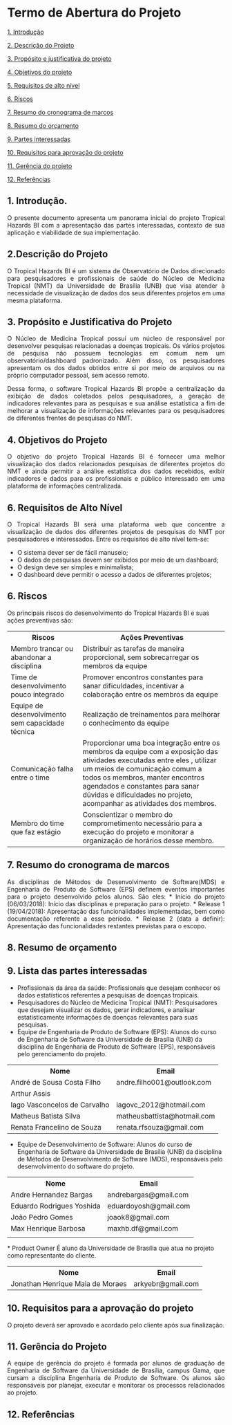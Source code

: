 # Termo de Abertura do Projeto

[1. Introdução]()

[2. Descrição do Projeto]()

[3. Propósito e justificativa do projeto]()  

[4. Objetivos do projeto]()  

[5. Requisitos de alto nível]()

[6. Riscos]()

[7. Resumo do cronograma de marcos]()

[8. Resumo do orçamento]()  

[9. Partes interessadas]()

[10. Requisitos para aprovação do projeto]()

[11. Gerência do projeto]()

[12. Referências]()


## 1. Introdução.
<p align = "justify">O presente documento apresenta um panorama inicial do projeto Tropical Hazards BI com a apresentação das partes interessadas, contexto de sua aplicação e viabilidade de sua implementação.


## 2.Descrição do Projeto
<p align = "justify">O Tropical Hazards BI é um sistema de Observatório de Dados direcionado para pesquisadores e profissionais de saúde do Núcleo de Medicina Tropical (NMT) da Universidade de Brasília (UNB) que visa atender à necessidade de visualização de dados dos seus diferentes projetos em uma mesma plataforma.


## 3. Propósito e Justificativa do Projeto
<p align = "justify">O Núcleo de Medicina Tropical possui um núcleo de responsável por desenvolver pesquisas relacionadas a doenças tropicais. Os vários projetos de pesquisa não possuem tecnologias em comum nem um observatório/dashboard padronizado. Além disso, os pesquisadores apresentam os dos dados obtidos entre si por meio de arquivos ou na próprio computador pessoal, sem acesso remoto.
<p align = "justify">Dessa forma, o software Tropical Hazards BI propõe a centralização da exibição de dados coletados pelos pesquisadores, a geração de indicadores relevantes para as pesquisas e sua análise estatística a fim de melhorar a visualização de informações relevantes para os pesquisadores de diferentes frentes de pesquisas do NMT.


## 4. Objetivos do Projeto
<p align = "justify">O objetivo do projeto Tropical Hazards BI é fornecer uma melhor visualização dos dados relacionados pesquisas de diferentes projetos do NMT  e ainda permitir a análise estatística dos dados recebidos, exibir indicadores e dados para os profissionais e público interessado em uma plataforma de informações centralizada.


## 6. Requisitos de Alto Nível
<p align = "justify"> O Tropical Hazards BI será uma plataforma web que concentre a visualização de dados dos diferentes projetos de pesquisas do NMT por pesquisadores e interessados. Entre os requisitos de alto nível tem-se:
     <ul>
        <li>O sistema dever ser de fácil manuseio; </li>
        <li>O dados de pesquisas devem ser exibidos por meio de um dashboard; </li>
        <li>O design deve ser simples e minimalista;</li>
        <li>O dashboard deve permitir o acesso a dados de diferentes projetos;  </li>
    </ul>


## 6. Riscos
Os principais riscos do desenvolvimento do Tropical Hazards BI e suas ações preventivas são:
<table>
    <tr>
      <th>Riscos</th>
      <th> Ações Preventivas</th>
    </tr>
    <tr>
       <td>Membro trancar ou abandonar a disciplina</td>
       <td>Distribuir as tarefas de maneira proporcional, sem sobrecarregar os membros da equipe</td>
    </tr>  
    <tr>
      <td>Time de desenvolvimento pouco integrado</td>
      <td>Promover encontros constantes para sanar dificuldades, incentivar a colaboração entre os membros da equipe</td>
    </tr>  
    <tr>
      <td>Equipe de desenvolvimento sem capacidade técnica</td>
      <td>Realização de treinamentos para melhorar o conhecimento da equipe</td>
    </tr>
    <tr>
      <td>Comunicação falha entre o time</td>
      <td>Proporcionar uma boa integração entre os membros da equipe com a exposição das atividades executadas entre eles , utilizar um meios de comunicação comum a todos os membros, manter encontros agendados e constantes para sanar dúvidas e dificuldades no projeto, acompanhar as atividades dos membros.</td>
      </tr>
    <tr>
      <td>Membro do time que faz estágio</td>
      <td>Conscientizar o membro do comprometimento necessário para a execução do projeto e monitorar a organização de horários desse membro. </td>
    </tr>
</table>


## 7. Resumo do cronograma de marcos
<p align = "justify">As disciplinas de Métodos de Desenvolvimento de Software(MDS) e Engenharia de Produto de Software (EPS) definem eventos importantes para o projeto desenvolvido pelos alunos. São eles:
* Início do projeto (06/03/2018): Início das disciplinas e preparação para o projeto.
* Release 1 (19/04/2018): Apresentação das funcionalidades implementadas, bem como documentação referente a esse período.
* Release 2 (data a definir):  Apresentação das funcionalidades restantes previstas para o escopo.


## 8. Resumo de orçamento


## 9. Lista das partes interessadas
* Profissionais da área da saúde: Profissionais que desejam conhecer os dados estatísticos referentes a pesquisas de doenças tropicais.
* Pesquisadores do Núcleo de Medicina Tropical (NMT): Pesquisadores que desejam visualizar os dados, gerar indicadores, e analisar estatisticamente informações de doenças relevantes para suas pesquisas.
* Equipe de Engenharia de Produto de Software (EPS):
Alunos do curso de Engenharia de Software da Universidade de Brasília (UNB) da disciplina de Engenharia de Produto de Software (EPS), responsáveis pelo gerenciamento do projeto.

<table>
  <tr>
    <th>Nome</th>
    <th>Email</th>
  </tr>
  <tr>
    <td>André de Sousa Costa Filho</td>
    <td>andre.filho001@outlook.com</td>
  </tr>
  <tr>
    <td>Arthur Assis</td>
    <td></td>
  </tr>
  <tr>
    <td>Iago Vasconcelos de Carvalho </td>
    <td>iagovc_2012@hotmail.com</td>
  </tr>
  <tr>
    <td>Matheus Batista Silva</td>
    <td>matheusbattista@hotmail.com</td>
  </tr>
  <tr>
    <td>Renata Francelino de Souza</td>
    <td>renata.rfsouza@gmail.com</td>
  </tr>
</table>

* Equipe de Desenvolvimento de Software:
Alunos do curso de Engenharia de Software da Universidade de Brasília (UNB) da disciplina de Métodos de Desenvolvimento de Software (MDS), responsáveis pelo desenvolvimento do software do projeto.  
<table>
  <tr>
    <th>Nome</th>
    <th>Email</th>
  </tr>
  <tr>
    <td>Andre Hernandez Bargas </td>
    <td>andrebargas@gmail.com</td>
  </tr>
  <tr>
    <td>Eduardo Rodrigues Yoshida</td>
    <td>eduardoyosh@gmail.com</td>
  </tr>
  <tr>
    <td>João Pedro Gomes</td>
    <td>joaok8@gmail.com</td>
  </tr>
  <tr>
    <td>Max Henrique Barbosa</td>
    <td>maxhb.df@gmail.com</td>
  </tr>
  <tr>
    <td> </td>
    <td> </td>
  </tr>
</table>
* Product Owner
É aluno da Universidade de Brasília que atua no projeto como representante do cliente.
<table>
  <tr>
    <th>Nome</th>
    <th>Email</th>
  </tr>
  <tr>
    <td> Jonathan Henrique Maia de Moraes</td>
    <td>arkyebr@gmail.com</td>
  </tr>
</table>


## 10. Requisitos para a aprovação do projeto
<p align = "justify">O projeto deverá ser aprovado e acordado pelo cliente após sua finalização.


## 11. Gerência do Projeto
<p align = "justify">A equipe de gerência do projeto é formada por alunos de graduação de Engenharia de Software da Universidade de Brasília, campus Gama, que cursam a disciplina Engenharia de Produto de Software. Os alunos são responsáveis por planejar, executar e monitorar os processos relacionados ao projeto.


## 12. Referências
